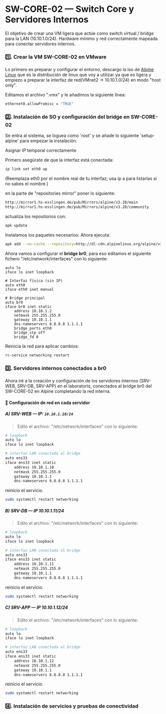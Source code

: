 # SW-CORE-02 — Switch Core y Servidores Internos

El objetivo de crear una VM ligera que actúe como switch virtual / bridge para la LAN (10.10.1.0/24). Hardware mínimo y red correctamente mapeada para conectar servidores internos.

### 1️⃣. Crear la VM SW-CORE-02 en VMware

Lo primero es preparar y configurar el entorno, descargo la iso de [Alpine Linux](https://www.alpinelinux.org/?utm_source=chatgpt.com) que es la distribución de linux que voy a utilizar ya que es ligera y empiezo a preparar la interfaz de red(VMnet2 → 10.10.1.0/24) en modo "host only".

Editamos el archivo ".vmx" y le añadimos la siguiente línea: 
<!-- Esto permite al sistema de bridge capturar paquetes en modo promiscuo si hace falta. -->
```bash
ethernet0.allowPromisc = "TRUE" 
```
### 2️⃣. Instalación de SO y configuración del bridge en SW-CORE-02
Se entra al sistema, se loguea como 'root' y se añade lo siguiente 'setup-alpine' para empezar la instalación.

Asignar IP temporal correctamente

Primero asegúrate de que la interfaz está conectada:
``` bash
ip link set eth0 up
```
(Reemplaza eth0 por el nombre real de tu interfaz; usa ip a para listarlas si no sabes el nombre.)
<!--
Luego asigna la IP con la interfaz explícita:
``` ip addr add 192.168.238.50/24 dev eth0 ```
Agrega la ruta por defecto (gateway):
``` ip route add default via 192.168.238.2 ```
Configura DNS temporal:
``` echo "nameserver 8.8.8.8" > /etc/resolv.conf ```bash
Prueba conectividad:
``` ping -c 4 8.8.8.8
ping -c 4 dl-cdn.alpinelinux.org ```
-->

en la parte de "repositories mirror" poner lo siguiente:
<!--echo linkrepositorio >> /etc/apk/repositories -->
``` bash
http://mirror1.hs-esslingen.de/pub/Mirrors/alpine/v3.20/main
http://mirror1.hs-esslingen.de/pub/Mirrors/alpine/v3.20/community
```
actualiza los repositorios con:
``` bash
apk update
```
Instalamos los paquetes necesarios:
Ahora ejecuta:
``` bash
apk add --no-cache --repository=http://dl-cdn.alpinelinux.org/alpine/v3.22/main bridge iproute2
``` 
<!-- Con --repository = obligamos a usar un repositorio válido y directo, evitando problemas de “world not found”.

--no-cache = evita conflictos con caché corrupto.
 -->
 Ahora vamos a configurar el **bridge br0**, para eso editamos el siguiente fichero "/etc/network/interfaces" con lo siguiente:
``` nano
auto lo
iface lo inet loopback

# Interfaz física (sin IP)
auto eth0
iface eth0 inet manual

# Bridge principal
auto br0
iface br0 inet static
    address 10.10.1.2
    netmask 255.255.255.0
    gateway 10.10.1.1
    dns-nameservers 8.8.8.8 1.1.1.1
    bridge_ports eth0
    bridge_stp off
    bridge_fd 0

``` 
 
 <!-- eth0 es la interfaz conectada al Core/Router.

br0 es el bridge virtual, con la IP de gestión 10.10.1.2.

Si vas a conectar más NICs al switch, simplemente añádelas en bridge_ports.
 -->
 Reinicia la red para aplicar cambios:
 ``` bash
rc-service networking restart
```
 <!--
Verifica que br0 existe y está UP:

'''ip a show br0'''

Prueba conectividad:

'''ping -c 4 10.10.1.1   # Gateway (RT-CORE-01)
ping -c 4 8.8.8.8     # DNS externo'''

E. Arranque automático

Asegúrate de que los servicios se inicien en boot:

'''rc-update add networking boot
rc-update add local boot'''
 -->
### 3️⃣. Servidores internos conectados a br0
Ahora iré a la creación y configuración de los servidores internos (SRV-WEB, SRV-DB, SRV-APP) en el laboratorio, conectados al bridge br0 del SW-CORE-02 en Alpine completando la red interna.
<!-- ==========================================
| Parámetro       | SRV-WEB | SRV-DB | SRV-APP |
|-----------------|---------|--------|---------|
| CPU             | 1 vCPU  | 2 vCPU | 2 vCPU  |
| RAM             | 2 GB    | 2 GB   | 2 GB    |
| Disco           | 10 GB   | 10 GB  | 10 GB   |
| SO              | Debian / Ubuntu Server minimal |
| NIC             | 1 NIC → conectar a `br0` en Alpine (`SW-CORE-02`) |

> La NIC de cada servidor se conecta a la **LAN interna (VLAN1)** a través del bridge `br0`.
=========================================== -->
 #### 🔧 Configuración de red en cada servidor
 ##### A) SRV-WEB — IP: `10.10.1.10/24`

 > Edito el archivo: "/etc/network/interfaces" con lo siguiente:

``` bash
# loopback
auto lo
iface lo inet loopback

# interfaz LAN conectada al bridge
auto ens33
iface ens33 inet static
    address 10.10.1.10
    netmask 255.255.255.0
    gateway 10.10.1.1
    dns-nameservers 8.8.8.8 1.1.1.1
```   
reinicio el servicio.
``` bash
sudo systemctl restart networking
```
<!-- ==========================================
Verifica la conectividad:
ip a show ens33
ping -c 4 10.10.1.1   # Core Router / Firewall
ping -c 4 10.10.1.11  # SRV-DB
ping -c 4 10.10.1.12  # SRV-APP
=========================================== -->
##### B) SRV-DB — IP 10.10.1.11/24
> Edito el archivo: "/etc/network/interfaces" con lo siguiente:

``` bash
# loopback
auto lo
iface lo inet loopback

# interfaz LAN conectada al bridge
auto ens33
iface ens33 inet static
    address 10.10.1.11
    netmask 255.255.255.0
    gateway 10.10.1.1
    dns-nameservers 8.8.8.8 1.1.1.1
```   
reinicio el servicio.
``` bash
sudo systemctl restart networking
```
##### C) SRV-APP — IP 10.10.1.12/24
> Edito el archivo: "/etc/network/interfaces" con lo siguiente:

``` bash
# loopback
auto lo
iface lo inet loopback

# interfaz LAN conectada al bridge
auto ens33
iface ens33 inet static
    address 10.10.1.12
    netmask 255.255.255.0
    gateway 10.10.1.1
    dns-nameservers 8.8.8.8 1.1.1.1
```   
reinicio el servicio.
``` bash
sudo systemctl restart networking
```
<!-- ==========================================
1️⃣Usar systemd-networkd con tu configuración estática en modo gráfico.

Crea el archivo de configuración de red para ens33:

su -
nano /etc/systemd/network/10-ens33.network

[Match]
Name=ens33

[Network]
Address=10.10.1.11/24
Gateway=10.10.1.1
DNS=8.8.8.8
DNS=1.1.1.1

Cambia la IP según el servidor (WEB/DB/APP).

2️⃣ Habilitar y reiniciar systemd-networkd
sudo systemctl enable systemd-networkd --now
sudo systemctl restart systemd-networkd

3️⃣ Verificar que la IP se levanta
ip addr show ens33
ping -c 4 10.10.1.1
ping -c 4 10.10.1.10

Ahora sí, la interfaz debería aparecer con la IP correcta en modo gráfico y consola.
=========================================== -->

### 4️⃣. Instalación de servicios y pruebas de conectividad
